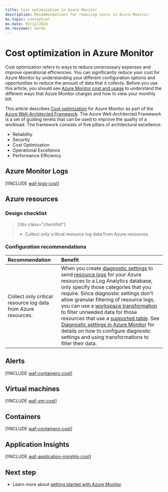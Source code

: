 ```yaml
---
title: Cost optimization in Azure Monitor
description: Recommendations for reducing costs in Azure Monitor.
ms.topic: conceptual
ms.date: 03/12/2024
ms.reviewer: bwren
---
```


# Cost optimization in Azure Monitor

Cost optimization refers to ways to reduce unnecessary expenses and improve operational efficiencies. You can significantly reduce your cost for Azure Monitor by understanding your different configuration options and opportunities to reduce the amount of data that it collects. Before you use this article, you should see [Azure Monitor cost and usage](cost-usage.md) to understand the different ways that Azure Monitor charges and how to view your monthly bill.

This article describes [Cost optimization](/azure/architecture/framework/cost/) for Azure Monitor as part of the [Azure Well-Architected Framework](/azure/architecture/framework/). The Azure Well-Architected Framework is a set of guiding tenets that can be used to improve the quality of a workload. The framework consists of five pillars of architectural excellence:

* Reliability
* Security
* Cost Optimization
* Operational Excellence
* Performance Efficiency

## Azure Monitor Logs

[!INCLUDE [waf-logs-cost](includes/waf-logs-cost.md)]

## Azure resources

### Design checklist

> [!div class="checklist"]
> * Collect only critical resource log data from Azure resources.

### Configuration recommendations

| Recommendation | Benefit |
|:---------------|:--------|
| Collect only critical resource log data from Azure resources. | When you create [diagnostic settings](../essentials/diagnostic-settings.md) to send [resource logs](../essentials/resource-logs.md) for your Azure resources to a Log Analytics database, only specify those categories that you require. Since diagnostic settings don't allow granular filtering of resource logs, you can use a [workspace transformation](../essentials/data-collection-transformations.md#workspace-transformation-dcr) to filter unneeded data for those resources that use a [supported table](../logs/tables-feature-support.md). See [Diagnostic settings in Azure Monitor](../essentials/diagnostic-settings.md#controlling-costs) for details on how to configure diagnostic settings and using transformations to filter their data. |

## Alerts

[!INCLUDE [waf-containers-cost](includes/waf-alerts-cost.md)]

## Virtual machines

[!INCLUDE [waf-vm-cost](includes/waf-vm-cost.md)]

## Containers

[!INCLUDE [waf-containers-cost](includes/waf-containers-cost.md)]

## Application Insights

[!INCLUDE [waf-application-insights-cost](includes/waf-application-insights-cost.md)]

## Next step

* Learn more about [getting started with Azure Monitor](getting-started.md).
